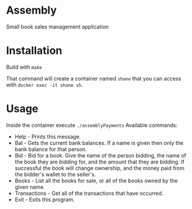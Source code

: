 # Assembly
Small book sales management application

# Installation
Build with `make`

That command will create a container named `shane` that you can access with `docker exec -it shane sh`.

# Usage
Inside the container execute `./assemblyPayments`
Available commands:
+   Help - Prints this message.
+   Bal - Gets the current bank balances.
       If a name is given then only the bank balance for that person.
+   Bid - Bid for a book.
       Give the name of the person bidding, the name of the book they are bidding for, and the amount that they are bidding. If successful the book will change ownership, and the money paid from the bidder's wallet to the seller's.
+   Books - List all the books for sale, or all of the books owned by the given name.
+   Transactions - Get all of the transactions that have occurred.
+   Exit - Exits this program.

